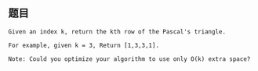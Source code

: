 ## 题目
    Given an index k, return the kth row of the Pascal's triangle.

    For example, given k = 3, Return [1,3,3,1].

    Note: Could you optimize your algorithm to use only O(k) extra space?
